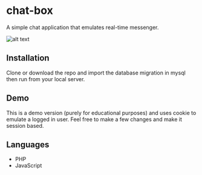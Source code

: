 # chat-box

A simple chat application that emulates real-time messenger.

![alt text](https://s13.postimg.org/hq3kf1rd3/Chat.png "Chat-Box")

## Installation
Clone or download the repo and import the database migration in mysql then run from your local server.

## Demo
This is a demo version (purely for educational purposes) and uses cookie to emulate a logged in user. Feel free to make a few changes and make it session based.

## Languages
- PHP
- JavaScript
